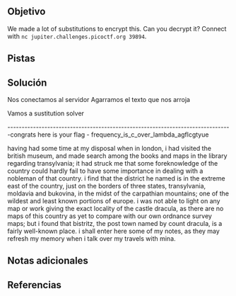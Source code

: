 ## Objetivo

We made a lot of substitutions to encrypt this. Can you decrypt it? Connect with `nc jupiter.challenges.picoctf.org 39894`.
## Pistas

## Solución

Nos conectamos al servidor
Agarramos el texto que nos arroja

Vamos a sustitution solver

-------------------------------------------------------------------------------congrats here is your flag - frequency_is_c_over_lambda_agflcgtyue

having had some time at my disposal when in london, i had visited the british museum, and made search among the books and maps in the library regarding transylvania; it had struck me that some foreknowledge of the country could hardly fail to have some importance in dealing with a nobleman of that country. i find that the district he named is in the extreme east of the country, just on the borders of three states, transylvania, moldavia and bukovina, in the midst of the carpathian mountains; one of the wildest and least known portions of europe. i was not able to light on any map or work giving the exact locality of the castle dracula, as there are no maps of this country as yet to compare with our own ordnance survey maps; but i found that bistritz, the post town named by count dracula, is a fairly well-known place. i shall enter here some of my notes, as they may refresh my memory when i talk over my travels with mina.
## Notas adicionales

## Referencias